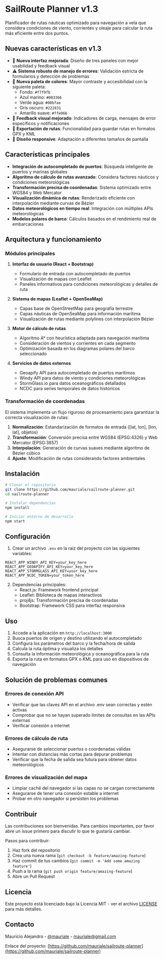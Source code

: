 # SailRoute Planner v1.3

Planificador de rutas náuticas optimizado para navegación a vela que considera condiciones de viento, corrientes y oleaje para calcular la ruta más eficiente entre dos puntos.

## Nuevas características en v1.3

- 🎨 **Nueva interfaz mejorada**: Diseño de tres paneles con mejor usabilidad y feedback visual
- ⚠️ **Sistema robusto de manejo de errores**: Validación estricta de formularios y detección de problemas
- 🌈 **Nueva paleta de colores**: Mayor contraste y accesibilidad con la siguiente paleta:
  - Fondo: `#f7f9fb`
  - Azul marino: `#003366`
  - Verde agua: `#00bfae`
  - Gris oscuro: `#222831`
  - Amarillo suave: `#ffe066`
- 🔄 **Feedback visual mejorado**: Indicadores de carga, mensajes de error específicos y notificaciones
- 💾 **Exportación de rutas**: Funcionalidad para guardar rutas en formatos GPX y KML
- 📱 **Diseño responsive**: Adaptación a diferentes tamaños de pantalla

## Características principales

- **Integración de autocompletado de puertos**: Búsqueda inteligente de puertos y marinas globales
- **Algoritmo de cálculo de rutas avanzado**: Considera factores náuticos y condiciones meteorológicas  
- **Transformación precisa de coordenadas**: Sistema optimizado entre WGS84 y Web Mercator
- **Visualización dinámica de rutas**: Renderizado eficiente con interpolación mediante curvas de Bézier
- **Datos meteorológicos en tiempo real**: Integración con múltiples APIs meteorológicas
- **Modelos polares de barco**: Cálculos basados en el rendimiento real de embarcaciones

## Arquitectura y funcionamiento

### Módulos principales

1. **Interfaz de usuario (React + Bootstrap)**
   - Formulario de entrada con autocompletado de puertos
   - Visualización de mapas con Leaflet
   - Paneles informativos para condiciones meteorológicas y detalles de ruta

2. **Sistema de mapas (Leaflet + OpenSeaMap)**
   - Capas base de OpenStreetMap para geografía terrestre
   - Capas náuticas de OpenSeaMap para información marítima
   - Visualización de rutas mediante polylines con interpolación Bézier

3. **Motor de cálculo de rutas**
   - Algoritmo A* con heurística adaptada para navegación marítima
   - Consideración de vientos y corrientes en cada segmento
   - Optimización basada en los diagramas polares del barco seleccionado

4. **Servicios de datos externos**
   - Geoapify API para autocompletado de puertos marítimos
   - Windy API para datos de viento y condiciones meteorológicas
   - StormGlass.io para datos oceanográficos detallados
   - NCDC para series temporales de datos históricos

### Transformación de coordenadas

El sistema implementa un flujo riguroso de procesamiento para garantizar la correcta visualización de rutas:

1. **Normalización**: Estandarización de formatos de entrada ([lat, lon], [lon, lat], objetos)
2. **Transformación**: Conversión precisa entre WGS84 (EPSG:4326) y Web Mercator (EPSG:3857)
3. **Interpolación**: Generación de curvas suaves mediante algoritmo de Bézier cúbico
4. **Ajuste**: Modificación de rutas considerando factores ambientales

## Instalación

```bash
# Clonar el repositorio
git clone https://github.com/mauriale/sailroute-planner.git
cd sailroute-planner

# Instalar dependencias
npm install

# Iniciar entorno de desarrollo
npm start
```

## Configuración

1. Crear un archivo `.env` en la raíz del proyecto con las siguientes variables:

```
REACT_APP_WINDY_API_KEY=your_key_here
REACT_APP_GEOAPIFY_API_KEY=your_key_here
REACT_APP_STORMGLASS_API_KEY=your_key_here
REACT_APP_NCDC_TOKEN=your_token_here
```

2. Dependencias principales:
   - React.js: Framework frontend principal
   - Leaflet: Biblioteca de mapas interactivos
   - proj4js: Transformación precisa de coordenadas
   - Bootstrap: Framework CSS para interfaz responsiva

## Uso

1. Accede a la aplicación en `http://localhost:3000`
2. Busca puertos de origen y destino utilizando el autocompletado
3. Configura los parámetros del barco y la fecha/hora de salida
4. Calcula la ruta óptima y visualiza los detalles
5. Consulta la información meteorológica y oceanográfica para la ruta
6. Exporta la ruta en formatos GPX o KML para uso en dispositivos de navegación

## Solución de problemas comunes

### Errores de conexión API
- Verificar que las claves API en el archivo .env sean correctas y estén activas
- Comprobar que no se hayan superado límites de consultas en las APIs externas
- Verificar conexión a internet

### Errores de cálculo de ruta
- Asegurarse de seleccionar puertos o coordenadas válidas
- Intentar con distancias más cortas para depurar problemas
- Verificar que la fecha de salida sea futura para obtener datos meteorológicos

### Errores de visualización del mapa
- Limpiar caché del navegador si las capas no se cargan correctamente
- Asegurarse de tener una conexión estable a internet
- Probar en otro navegador si persisten los problemas

## Contribuir

Las contribuciones son bienvenidas. Para cambios importantes, por favor abre un issue primero para discutir lo que te gustaría cambiar.

Pasos para contribuir:
1. Haz fork del repositorio
2. Crea una nueva rama (`git checkout -b feature/amazing-feature`)
3. Haz commit de tus cambios (`git commit -m 'Add some amazing feature'`)
4. Push a la rama (`git push origin feature/amazing-feature`)
5. Abre un Pull Request

## Licencia

Este proyecto está licenciado bajo la Licencia MIT - ver el archivo [LICENSE](LICENSE) para más detalles.

## Contacto

Mauricio Alejandro - [@mauriale](https://github.com/mauriale) - mauriale@gmail.com

Enlace del proyecto: [https://github.com/mauriale/sailroute-planner](https://github.com/mauriale/sailroute-planner)
